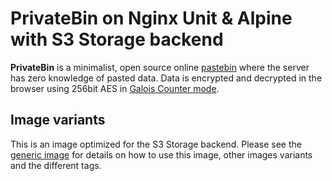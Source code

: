 # PrivateBin on Nginx Unit & Alpine with S3 Storage backend

**PrivateBin** is a minimalist, open source online [pastebin](https://en.wikipedia.org/wiki/Pastebin) where the server has zero knowledge of pasted data. Data is encrypted and decrypted in the browser using 256bit AES in [Galois Counter mode](https://en.wikipedia.org/wiki/Galois/Counter_Mode).

## Image variants

This is an image optimized for the S3 Storage backend. Please see the [generic image](https://hub.docker.com/r/privatebin/unit-alpine) for details on how to use this image, other images variants and the different tags.
